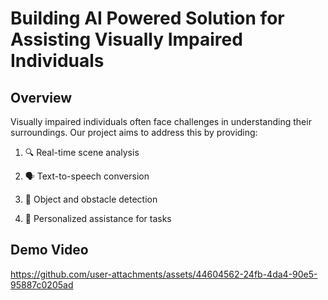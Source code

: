 # Building AI Powered Solution for Assisting Visually Impaired Individuals

## **Overview**
Visually impaired individuals often face challenges in understanding their surroundings. Our project aims to address this by providing:

1. 🔍 Real-time scene analysis

2. 🗣️ Text-to-speech conversion

3. 🚧 Object and obstacle detection

4. 🤖 Personalized assistance for tasks

## **Demo Video**
https://github.com/user-attachments/assets/44604562-24fb-4da4-90e5-95887c0205ad